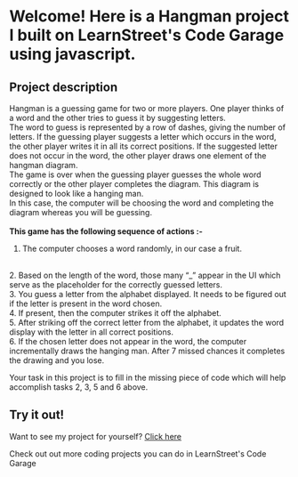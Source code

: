 
Welcome! Here is a Hangman project I built on LearnStreet's Code Garage using javascript.
===============================================================================================================

Project description
-------------------------

Hangman is a guessing game for two or more players. One player thinks of a word and the other tries to guess it by suggesting letters. 
<br>
The word to guess is represented by a row of dashes, giving the number of letters. If the guessing player suggests a letter which occurs in the word, the other player writes it in all its correct positions. If the suggested letter does not occur in the word, the other player draws one element of the hangman diagram. 
<br>
The game is over when the guessing player guesses the whole word correctly or the other player completes the diagram. This diagram is designed to look like a hanging man.
<br>
In this case, the computer will be choosing the word and completing the diagram whereas you will be guessing. 
<br><br>
<b>This game has the following sequence of actions :-</b>
<br>                               
1. The computer chooses a word randomly, in our case a fruit.                
<br>
2. Based on the length of the word, those many “_” appear in the UI which serve as the placeholder for the correctly guessed letters.
<br>                        
3. You guess a letter from the alphabet displayed. It needs to be figured out if the letter is present in the word chosen.
<br>                                  
4. If present,  then the computer strikes it off the alphabet.                       
<br>
5. After striking off the correct letter from the alphabet, it updates the word display with the letter in all correct positions. 
  <br>                                        
6. If the chosen letter does not appear in the word, the computer incrementally draws the hanging man. After 7 missed chances it               completes the drawing and you lose.  
                                                   
Your task in this project is to fill in the missing piece of code which will help accomplish tasks 2, 3, 5 and 6 above.                                             

Try it out!
--------------

Want to see my project for yourself? [Click here](http://www.learnstreet.com//profile/536ca6981e469a19f9ffbea3?page_name=project)

Check out out more coding projects you can do in LearnStreet's Code Garage
		
